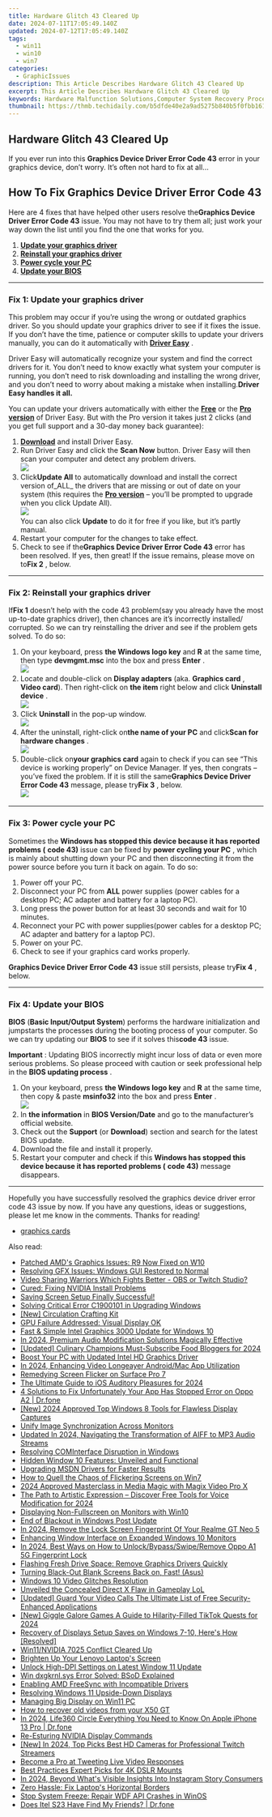 ```yaml
---
title: Hardware Glitch 43 Cleared Up
date: 2024-07-11T17:05:49.140Z
updated: 2024-07-12T17:05:49.140Z
tags:
  - win11
  - win10
  - win7
categories:
  - GraphicIssues
description: This Article Describes Hardware Glitch 43 Cleared Up
excerpt: This Article Describes Hardware Glitch 43 Cleared Up
keywords: Hardware Malfunction Solutions,Computer System Recovery Processes,Diagnosing and Fixing Computer Errors,Resolving Technical Issues in Computers,Troubleshooting Computer Glitches,Clearing Up Computer Hardware Problems,Fixed Hardware Error 43 Solution
thumbnail: https://thmb.techidaily.com/b5dfde40e2a9ad5275b840b5f0fbb161aac4de7d7745911720b5a34076945390.jpg
---
```


## Hardware Glitch 43 Cleared Up

If you ever run into this **Graphics Device Driver Error Code 43**  error in your graphics device, don’t worry. It’s often not hard to fix at all…

## How To Fix Graphics Device Driver Error Code 43

 Here are 4 fixes that have helped other users resolve the**Graphics Device Driver Error Code 43** issue. You may not have to try them all; just work your way down the list until you find the one that works for you.

1. [**Update your graphics driver**](#F1)
2. [**Reinstall your graphics driver**](#F2)
3. [**Power cycle your PC**](#F3)
4. [**Update your BIOS**](#F4)

---

### Fix 1: Update your graphics driver

 This problem may occur if you’re using the wrong or outdated graphics driver. So you should update your graphics driver to see if it fixes the issue. If you don’t have the time, patience or computer skills to update your drivers manually, you can do it automatically with **[Driver Easy](https://tools.techidaily.com/drivereasy/download/)**  .

 Driver Easy will automatically recognize your system and find the correct drivers for it. You don’t need to know exactly what system your computer is running, you don’t need to risk downloading and installing the wrong driver, and you don’t need to worry about making a mistake when installing.**Driver Easy handles it all.**

 You can update your drivers automatically with either the [**Free**](https://tools.techidaily.com/drivereasy/download/) or the [**Pro version**](https://tools.techidaily.com/drivereasy/download/) of Driver Easy. But with the Pro version it takes just 2 clicks (and you get full support and a 30-day money back guarantee):

1. **[Download](https://tools.techidaily.com/drivereasy/download/)** [](https://tools.techidaily.com/drivereasy/download/) and install Driver Easy.
2. Run Driver Easy and click the **Scan Now** button. Driver Easy will then scan your computer and detect any problem drivers.  
![](https://images.drivereasy.com/wp-content/uploads/2018/07/img_5b46ffcde1143.jpg)
3. Click**Update All** to automatically download and install the correct version of_ALL_ the drivers that are missing or out of date on your system (this requires the [**Pro version**](https://tools.techidaily.com/drivereasy/download/) – you’ll be prompted to upgrade when you click Update All).  
![](https://images.drivereasy.com/wp-content/uploads/2018/07/img_5b472528c2b06.jpg)  
 You can also click **Update** to do it for free if you like, but it’s partly manual.
4. Restart your computer for the changes to take effect.
5. Check to see if the**Graphics Device Driver Error Code 43** error has been resolved. If yes, then great! If the issue remains, please move on to**Fix 2** , below.

---

### Fix 2: Reinstall your graphics driver

 If**Fix 1**  doesn’t help with the code 43 problem(say you already have the most up-to-date graphics driver), then chances are it’s incorrectly installed/ corrupted. So we can try reinstalling the driver and see if the problem gets solved. To do so:

1. On your keyboard, press **the Windows logo key** and **R**  at the same time, then type **devmgmt.msc** into the box and press **Enter** .  
![](https://images.drivereasy.com/wp-content/uploads/2018/09/img_5b91effe026eb.png)
2. Locate and double-click on **Display adapters**  (aka. **Graphics card** , **Video card**). Then right-click on **the item** right below and click **Uninstall device** .  
![](https://images.drivereasy.com/wp-content/uploads/2018/09/img_5b91f0b245dd2.jpg)
3. Click **Uninstall**   in the pop-up window.  
![](https://images.drivereasy.com/wp-content/uploads/2018/09/img_5b91f147059a0.png)
4. After the uninstall, right-click on**the name of your PC** and click**Scan for hardware changes** .  
![](https://images.drivereasy.com/wp-content/uploads/2018/09/img_5b9b838add712.jpg)
5. Double-click on**your graphics card** again to check if you can see “This device is working properly” on Device Manager. If yes, then congrats – you’ve fixed the problem. If it is still the same**Graphics Device Driver Error Code 43** message, please try**Fix 3** , below.  
![](https://images.drivereasy.com/wp-content/uploads/2018/09/img_5b9b841ab4dd2.jpg)

---

### Fix 3: Power cycle your PC

 Sometimes the **Windows has stopped this device because it has reported problems (** **code 43)** issue can be fixed by **power cycling your PC** , which is mainly about shutting down your PC and then disconnecting it from the power source before you turn it back on again. To do so:

1. Power off your PC.
2. Disconnect your PC from **ALL**   power supplies (power cables for a desktop PC; AC adapter and battery for a laptop PC).
3. Long press the power button for at least 30 seconds and wait for 10 minutes.
4. Reconnect your PC with power supplies(power cables for a desktop PC; AC adapter and battery for a laptop PC).
5. Power on your PC.
6. Check to see if your graphics card works properly.

**Graphics Device Driver Error Code 43** issue still persists, please try**Fix 4** , below.

---

### Fix 4: Update your BIOS

**BIOS**   (**Basic Input/Output System**) performs the hardware initialization and jumpstarts the processes during the booting process of your computer. So we can try updating our **BIOS**   to see if it solves this**code 43** issue.

**Important** : Updating BIOS incorrectly might incur loss of data or even more serious problems. So please proceed with caution or seek professional help in the **BIOS updating process** .

1. On your keyboard, press **the Windows logo key**   and **R**   at the same time, then copy & paste **msinfo32**  into the box and press **Enter** .  
![](https://images.drivereasy.com/wp-content/uploads/2018/08/img_5b714e5d73e95.png)
2. In **the information** in **BIOS Version/Date**  and go to the manufacturer’s official website.
3. Check out the **Support** (or **Download**) section and search for the latest BIOS update.
4. Download the file and install it properly.
5. Restart your computer and check if this   **Windows has stopped this device because it has reported problems (** **code 43)** message disappears.

---

 Hopefully you have successfully resolved the graphics device driver error code 43 issue by now. If you have any questions, ideas or suggestions, please let me know in the comments. Thanks for reading!

* [graphics cards](https://tools.techidaily.com/drivereasy/download/)

<ins class="adsbygoogle"
     style="display:block"
     data-ad-format="autorelaxed"
     data-ad-client="ca-pub-7571918770474297"
     data-ad-slot="1223367746"></ins>



<ins class="adsbygoogle"
     style="display:block"
     data-ad-client="ca-pub-7571918770474297"
     data-ad-slot="8358498916"
     data-ad-format="auto"
     data-full-width-responsive="true"></ins>



<span class="atpl-alsoreadstyle">Also read:</span>
<div><ul>
<li><a href="https://graphic-issues.techidaily.com/patched-amds-graphics-issues-r9-now-fixed-on-w10/"><u>Patched AMD's Graphics Issues: R9 Now Fixed on W10</u></a></li>
<li><a href="https://graphic-issues.techidaily.com/resolving-gfx-issues-windows-gui-restored-to-normal/"><u>Resolving GFX Issues: Windows GUI Restored to Normal</u></a></li>
<li><a href="https://on-screen-recording.techidaily.com/video-sharing-warriors-which-fights-better-obs-or-twitch-studio/"><u>Video Sharing Warriors  Which Fights Better - OBS or Twitch Studio?</u></a></li>
<li><a href="https://graphic-issues.techidaily.com/cured-fixing-nvidia-install-problems/"><u>Cured: Fixing NVIDIA Install Problems</u></a></li>
<li><a href="https://graphic-issues.techidaily.com/saving-screen-setup-finally-successful/"><u>Saving Screen Setup Finally Successful!</u></a></li>
<li><a href="https://graphic-issues.techidaily.com/solving-critical-error-c1900101-in-upgrading-windows/"><u>Solving Critical Error C1900101 in Upgrading Windows</u></a></li>
<li><a href="https://extra-information.techidaily.com/new-circulation-crafting-kit/"><u>[New] Circulation Crafting Kit</u></a></li>
<li><a href="https://graphic-issues.techidaily.com/gpu-failure-addressed-visual-display-ok/"><u>GPU Failure Addressed: Visual Display OK</u></a></li>
<li><a href="https://graphic-issues.techidaily.com/fast-and-simple-intel-graphics-3000-update-for-windows-10/"><u>Fast & Simple Intel Graphics 3000 Update for Windows 10</u></a></li>
<li><a href="https://extra-guidance.techidaily.com/in-2024-premium-audio-modification-solutions-magically-effective/"><u>In 2024, Premium Audio Modification Solutions  Magically Effective</u></a></li>
<li><a href="https://facebook-video-footage.techidaily.com/updated-culinary-champions-must-subscribe-food-bloggers-for-2024/"><u>[Updated] Culinary Champions  Must-Subscribe Food Bloggers for 2024</u></a></li>
<li><a href="https://graphic-issues.techidaily.com/boost-your-pc-with-updated-intel-hd-graphics-driver/"><u>Boost Your PC with Updated Intel HD Graphics Driver</u></a></li>
<li><a href="https://snapchat-videos.techidaily.com/in-2024-enhancing-video-longeayer-androidmac-app-utilization/"><u>In 2024, Enhancing Video Longeayer  Android/Mac App Utilization</u></a></li>
<li><a href="https://graphic-issues.techidaily.com/remedying-screen-flicker-on-surface-pro-7/"><u>Remedying Screen Flicker on Surface Pro 7</u></a></li>
<li><a href="https://some-approaches.techidaily.com/the-ultimate-guide-to-ios-auditory-pleasures-for-2024/"><u>The Ultimate Guide to iOS Auditory Pleasures for 2024</u></a></li>
<li><a href="https://howto.techidaily.com/4-solutions-to-fix-unfortunately-your-app-has-stopped-error-on-oppo-a2-drfone-by-drfone-fix-android-problems-fix-android-problems/"><u>4 Solutions to Fix Unfortunately Your App Has Stopped Error on Oppo A2 | Dr.fone</u></a></li>
<li><a href="https://screen-recording.techidaily.com/new-2024-approved-top-windows-8-tools-for-flawless-display-captures/"><u>[New] 2024 Approved  Top Windows 8 Tools for Flawless Display Captures</u></a></li>
<li><a href="https://graphic-issues.techidaily.com/unify-image-synchronization-across-monitors/"><u>Unify Image Synchronization Across Monitors</u></a></li>
<li><a href="https://sound-optimizing.techidaily.com/updated-in-2024-navigating-the-transformation-of-aiff-to-mp3-audio-streams/"><u>Updated In 2024, Navigating the Transformation of AIFF to MP3 Audio Streams</u></a></li>
<li><a href="https://graphic-issues.techidaily.com/resolving-cominterface-disruption-in-windows/"><u>Resolving COMInterface Disruption in Windows</u></a></li>
<li><a href="https://graphic-issues.techidaily.com/hidden-window-10-features-unveiled-and-functional/"><u>Hidden Window 10 Features: Unveiled and Functional</u></a></li>
<li><a href="https://graphic-issues.techidaily.com/upgrading-msdn-drivers-for-faster-results/"><u>Upgrading MSDN Drivers for Faster Results</u></a></li>
<li><a href="https://graphic-issues.techidaily.com/how-to-quell-the-chaos-of-flickering-screens-on-win7/"><u>How to Quell the Chaos of Flickering Screens on Win7</u></a></li>
<li><a href="https://extra-guidance.techidaily.com/2024-approved-masterclass-in-media-magic-with-magix-video-pro-x/"><u>2024 Approved  Masterclass in Media Magic with Magix Video Pro X</u></a></li>
<li><a href="https://fox-helps.techidaily.com/the-path-to-artistic-expression-discover-free-tools-for-voice-modification-for-2024/"><u>The Path to Artistic Expression – Discover Free Tools for Voice Modification for 2024</u></a></li>
<li><a href="https://graphic-issues.techidaily.com/displaying-non-fullscreen-on-monitors-with-win10/"><u>Displaying Non-Fullscreen on Monitors with Win10</u></a></li>
<li><a href="https://graphic-issues.techidaily.com/end-of-blackout-in-windows-post-update/"><u>End of Blackout in Windows Post Update</u></a></li>
<li><a href="https://easy-unlock-android.techidaily.com/in-2024-remove-the-lock-screen-fingerprint-of-your-realme-gt-neo-5-by-drfone-android/"><u>In 2024, Remove the Lock Screen Fingerprint Of Your Realme GT Neo 5</u></a></li>
<li><a href="https://graphic-issues.techidaily.com/enhancing-window-interface-on-expanded-windows-10-monitors/"><u>Enhancing Window Interface on Expanded Windows 10 Monitors</u></a></li>
<li><a href="https://easy-unlock-android.techidaily.com/in-2024-best-ways-on-how-to-unlockbypassswiperemove-oppo-a1-5g-fingerprint-lock-by-drfone-android/"><u>In 2024, Best Ways on How to Unlock/Bypass/Swipe/Remove Oppo A1 5G Fingerprint Lock</u></a></li>
<li><a href="https://graphic-issues.techidaily.com/flashing-fresh-drive-space-remove-graphics-drivers-quickly/"><u>Flashing Fresh Drive Space: Remove Graphics Drivers Quickly</u></a></li>
<li><a href="https://graphic-issues.techidaily.com/turning-black-out-blank-screens-back-on-fast-asus/"><u>Turning Black-Out Blank Screens Back on, Fast! (Asus)</u></a></li>
<li><a href="https://graphic-issues.techidaily.com/windows-10-video-glitches-resolution/"><u>Windows 10 Video Glitches Resolution</u></a></li>
<li><a href="https://graphic-issues.techidaily.com/unveiled-the-concealed-direct-x-flaw-in-gameplay-lol/"><u>Unveiled the Concealed Direct X Flaw in Gameplay LoL</u></a></li>
<li><a href="https://digital-screen-recording.techidaily.com/updated-guard-your-video-calls-the-ultimate-list-of-free-security-enhanced-applications/"><u>[Updated] Guard Your Video Calls  The Ultimate List of Free Security-Enhanced Applications</u></a></li>
<li><a href="https://tiktok-video-recordings.techidaily.com/new-giggle-galore-games-a-guide-to-hilarity-filled-tiktok-quests-for-2024/"><u>[New] Giggle Galore Games  A Guide to Hilarity-Filled TikTok Quests for 2024</u></a></li>
<li><a href="https://graphic-issues.techidaily.com/recovery-of-displays-setup-saves-on-windows-7-10-heres-how-resolved/"><u>Recovery of Displays Setup Saves on Windows 7-10, Here's How [Resolved]</u></a></li>
<li><a href="https://graphic-issues.techidaily.com/win11nvidia-7025-conflict-cleared-up/"><u>Win11/NVIDIA 7025 Conflict Cleared Up</u></a></li>
<li><a href="https://graphic-issues.techidaily.com/brighten-up-your-lenovo-laptops-screen/"><u>Brighten Up Your Lenovo Laptop's Screen</u></a></li>
<li><a href="https://graphic-issues.techidaily.com/unlock-high-dpi-settings-on-latest-window-11-update/"><u>Unlock High-DPI Settings on Latest Window 11 Update</u></a></li>
<li><a href="https://graphic-issues.techidaily.com/win-dxgkrnlsys-error-solved-bsod-explained/"><u>Win dxgkrnl.sys Error Solved: BSoD Explained</u></a></li>
<li><a href="https://graphic-issues.techidaily.com/enabling-amd-freesync-with-incompatible-drivers/"><u>Enabling AMD FreeSync with Incompatible Drivers</u></a></li>
<li><a href="https://graphic-issues.techidaily.com/resolving-windows-11-upside-down-displays/"><u>Resolving Windows 11 Upside-Down Displays</u></a></li>
<li><a href="https://graphic-issues.techidaily.com/managing-big-display-on-win11-pc/"><u>Managing Big Display on Win11 PC</u></a></li>
<li><a href="https://blog-min.techidaily.com/how-to-recover-old-videos-from-your-x50-gt-by-fonelab-android-recover-video/"><u>How to recover old videos from your X50 GT</u></a></li>
<li><a href="https://phone-solutions.techidaily.com/in-2024-life360-circle-everything-you-need-to-know-on-apple-iphone-13-pro-drfone-by-drfone-virtual-ios/"><u>In 2024, Life360 Circle Everything You Need to Know On Apple iPhone 13 Pro | Dr.fone</u></a></li>
<li><a href="https://graphic-issues.techidaily.com/re-esturing-nvidia-display-commands/"><u>Re-Esturing NVIDIA Display Commands</u></a></li>
<li><a href="https://screen-video-capture.techidaily.com/new-in-2024-top-picks-best-hd-cameras-for-professional-twitch-streamers/"><u>[New] In 2024, Top Picks  Best HD Cameras for Professional Twitch Streamers</u></a></li>
<li><a href="https://twitter-clips.techidaily.com/become-a-pro-at-tweeting-live-video-responses/"><u>Become a Pro at Tweeting Live Video Responses</u></a></li>
<li><a href="https://extra-lessons.techidaily.com/best-practices-expert-picks-for-4k-dslr-mounts/"><u>Best Practices  Expert Picks for 4K DSLR Mounts</u></a></li>
<li><a href="https://instagram-video-recordings.techidaily.com/in-2024-beyond-whats-visible-insights-into-instagram-story-consumers/"><u>In 2024, Beyond What's Visible  Insights Into Instagram Story Consumers</u></a></li>
<li><a href="https://graphic-issues.techidaily.com/zero-hassle-fix-laptops-horizontal-borders/"><u>Zero Hassle: Fix Laptop's Horizontal Borders</u></a></li>
<li><a href="https://graphic-issues.techidaily.com/stop-system-freeze-repair-wdf-api-crashes-in-winos/"><u>Stop System Freeze: Repair WDF API Crashes in WinOS</u></a></li>
<li><a href="https://location-social.techidaily.com/does-itel-s23-have-find-my-friends-drfone-by-drfone-virtual-android/"><u>Does Itel S23 Have Find My Friends? | Dr.fone</u></a></li>
</ul></div>
